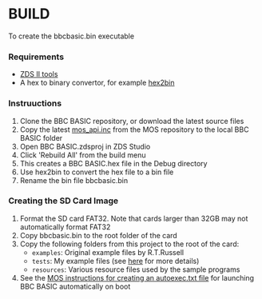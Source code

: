 # BUILD

To create the bbcbasic.bin executable

### Requirements

- [ZDS II tools](https://zilog.com/index.php?option=com_zcm&task=view&soft_id=38&Itemid=74)
- A hex to binary convertor, for example [hex2bin](https://hex2bin.sourceforge.net)

### Instruuctions

1. Clone the BBC BASIC repository, or download the latest source files
2. Copy the latest [mos_api.inc](https://github.com/breakintoprogram/agon-mos/blob/main/src/mos_api.inc) from the MOS repository to the local BBC BASIC folder
3. Open BBC BASIC.zdsproj in ZDS Studio
4. Click 'Rebuild All' from the build menu
5. This creates a BBC BASIC.hex file in the Debug directory
6. Use hex2bin to convert the hex file to a bin file
7. Rename the bin file bbcbasic.bin

### Creating the SD Card Image

1. Format the SD card FAT32. Note that cards larger than 32GB may not automatically format FAT32
2. Copy bbcbasic.bin to the root folder of the card
3. Copy the following folders from this project to the root of the card:
	- `examples`: Original example files by R.T.Russell
	- `tests`: My example files (see [here](https://github.com/breakintoprogram/agon-bbc-basic/blob/main/tests/README.md) for more details)
	- `resources`: Various resource files used by the sample programs
4. See the [MOS instructions for creating an autoexec.txt file](https://github.com/breakintoprogram/agon-mos#the-autoexectxt-file) for launching BBC BASIC automatically on boot